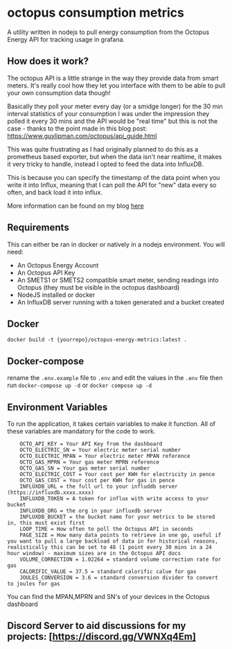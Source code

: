 # octopus consumption metrics

A utility written in nodejs to pull energy consumption from the Octopus Energy API for tracking usage in grafana.

## How does it work?
The octopus API is a little strange in the way they provide data from smart meters.
It's really cool how they let you interface with them to be able to pull your own consumption data though!

Basically they poll your meter every day (or a smidge longer) for the 30 min interval statistics of your consumption
I was under the impression they polled it every 30 mins and the API would be "real time" but this is not the case - thanks to the point made in this blog post: 
https://www.guylipman.com/octopus/api_guide.html


This was quite frustrating as I had originally planned to do this as a prometheus based exporter, but when the data isn't near realtime, it makes it very tricky to handle, instead I opted to feed the data into InfluxDB.

This is because you can specify the timestamp of the data point when you write it into Influx, meaning that I can poll the API for "new" data every so often, and back load it into influx.

More information can be found on my blog [here](https://ainsey11.com/monitoring-my-energy-consumption-with-octopus-energy-grafana-influxdb-and-node-js/)

## Requirements


This can either be ran in docker or natively in a nodejs environment.
You will need:
 - An Octopus Energy Account
 - An Octopus API Key
 - An SMETS1 or SMETS2 compatible smart meter, sending readings into Octopus (they must be visible in the octopus dashboard)
 - NodeJS installed or docker
 - An InfluxDB server running with a token generated and a bucket created

## Docker

`docker build -t {yourrepo}/octopus-energy-metrics:latest . `

## Docker-compose

rename the `.env.example` file to `.env` and edit the values in the `.env` file then run `docker-compose up -d` or `docker compose up -d`
 
## Environment Variables
To run the application, it takes certain variables to make it function. All of these variables are mandatory for the code to work.

```
    OCTO_API_KEY = Your API Key from the dashboard
    OCTO_ELECTRIC_SN = Your electric meter serial number
    OCTO_ELECTRIC_MPAN = Your electric meter MPAN reference
    OCTO_GAS_MPRN = Your gas meter MPRN reference
    OCTO_GAS_SN = Your gas meter serial number
    OCTO_ELECTRIC_COST = Your cost per KWH for electricity in pence
    OCTO_GAS_COST = Your cost per KWH for gas in pence
    INFLUXDB_URL = the full url to your influddb server (https://influxdb.xxxx.xxxx)
    INFLUXDB_TOKEN = A token for influx with write access to your bucket
    INFLUXDB_ORG = the org in your influxdb server
    INFLUXDB_BUCKET = the bucket name for your metrics to be stored in, this must exist first
    LOOP_TIME = How often to poll the Octopus API in seconds
    PAGE_SIZE = How many data points to retrieve in one go, useful if you want to pull a large backload of data in for historical reasons, realistically this can be set to 48 (1 point every 30 mins in a 24 hour window) - maximum sizes are in the Octopus API docs
    VOLUME_CORRECTION = 1.02264 = standard volume correction rate for gas
    CALORIFIC_VALUE = 37.5 = standard calorific calue for gas
    JOULES_CONVERSION = 3.6 = standard conversion divider to convert to joules for gas

```
You can find the MPAN,MPRN and SN's of your devices in the Octopus dashboard


## Discord Server to aid discussions for my projects: [https://discord.gg/VWNXq4Em]
